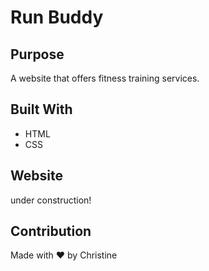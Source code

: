 # Run Buddy

## Purpose
A website that offers fitness training services.

## Built With
* HTML
* CSS

## Website
under construction!

## Contribution
Made with ❤️ by Christine
